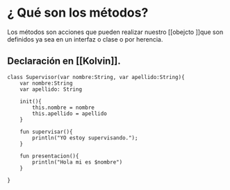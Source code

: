 # ¿ Qué son los métodos?

Los métodos son acciones que pueden realizar nuestro [[obejcto ]]que son definidos ya sea en un interfaz o clase o por herencia.

## Declaración en [[Kolvin]].

```
class Supervisor(var nombre:String, var apellido:String){
	var nombre:String
	var apellido: String

	init(){
		this.nombre = nombre
		this.apellido = apellido		
	}

	fun supervisar(){
		println("YO estoy supervisando.");
	}

	fun presentacion(){
		println("Hola mi es $nombre")
	}

}
```